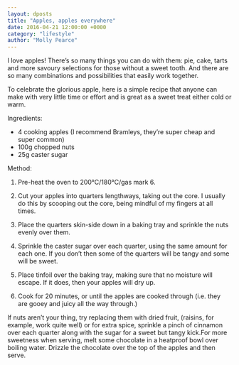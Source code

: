 ```yaml
---
layout: dposts
title: "Apples, apples everywhere"
date: 2016-04-21 12:00:00 +0000
category: "lifestyle"
author: "Molly Pearce"
---
```

I love apples! There’s so many things you can do with them: pie, cake, tarts and more savoury selections for those without a sweet tooth. And there are so many combinations and possibilities that easily work together. 

To celebrate the glorious apple, here is a simple recipe that anyone can make with very little time or effort and is great as a sweet treat either cold or warm. 

Ingredients: 

- 4 cooking apples (I recommend Bramleys, they’re super cheap and super common) 
- 100g chopped nuts 
- 25g caster sugar 

Method: 

1. Pre-heat the oven to 200°C/180°C/gas mark 6. 

2. Cut your apples into quarters lengthways, taking out the core. I usually do this by scooping out the core, being mindful of my fingers at all times. 

3. Place the quarters skin-side down in a baking tray and sprinkle the nuts evenly over them. 

4. Sprinkle the caster sugar over each quarter, using the same amount for each one. If you don’t then some of the quarters will be tangy and some will be sweet. 

5. Place tinfoil over the baking tray, making sure that no moisture will escape. If it does, then your apples will dry up. 

6. Cook for 20 minutes, or until the apples are cooked through (i.e. they are gooey and juicy all the way through.) 

If nuts aren’t your thing, try replacing them with dried fruit, (raisins, for example, work quite well) or for extra spice, sprinkle a pinch of cinnamon over each quarter along with the sugar for a sweet but tangy kick.For more sweetness when serving, melt some chocolate in a heatproof bowl over boiling water. Drizzle the chocolate over the top of the apples and then serve.
